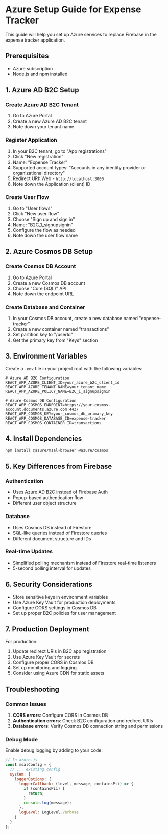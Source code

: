 # Azure Setup Guide for Expense Tracker

This guide will help you set up Azure services to replace Firebase in the expense tracker application.

## Prerequisites

- Azure subscription
- Node.js and npm installed

## 1. Azure AD B2C Setup

### Create Azure AD B2C Tenant
1. Go to Azure Portal
2. Create a new Azure AD B2C tenant
3. Note down your tenant name

### Register Application
1. In your B2C tenant, go to "App registrations"
2. Click "New registration"
3. Name: "Expense Tracker"
4. Supported account types: "Accounts in any identity provider or organizational directory"
5. Redirect URI: Web - `http://localhost:3000`
6. Note down the Application (client) ID

### Create User Flow
1. Go to "User flows"
2. Click "New user flow"
3. Choose "Sign up and sign in"
4. Name: "B2C_1_signupsignin"
5. Configure the flow as needed
6. Note down the user flow name

## 2. Azure Cosmos DB Setup

### Create Cosmos DB Account
1. Go to Azure Portal
2. Create a new Cosmos DB account
3. Choose "Core (SQL)" API
4. Note down the endpoint URL

### Create Database and Container
1. In your Cosmos DB account, create a new database named "expense-tracker"
2. Create a new container named "transactions"
3. Set partition key to "/userId"
4. Get the primary key from "Keys" section

## 3. Environment Variables

Create a `.env` file in your project root with the following variables:

```env
# Azure AD B2C Configuration
REACT_APP_AZURE_CLIENT_ID=your_azure_b2c_client_id
REACT_APP_AZURE_TENANT_NAME=your_tenant_name
REACT_APP_AZURE_POLICY_NAME=B2C_1_signupsignin

# Azure Cosmos DB Configuration
REACT_APP_COSMOS_ENDPOINT=https://your-cosmos-account.documents.azure.com:443/
REACT_APP_COSMOS_KEY=your_cosmos_db_primary_key
REACT_APP_COSMOS_DATABASE_ID=expense-tracker
REACT_APP_COSMOS_CONTAINER_ID=transactions
```

## 4. Install Dependencies

```bash
npm install @azure/msal-browser @azure/cosmos
```

## 5. Key Differences from Firebase

### Authentication
- Uses Azure AD B2C instead of Firebase Auth
- Popup-based authentication flow
- Different user object structure

### Database
- Uses Cosmos DB instead of Firestore
- SQL-like queries instead of Firestore queries
- Different document structure and IDs

### Real-time Updates
- Simplified polling mechanism instead of Firestore real-time listeners
- 5-second polling interval for updates

## 6. Security Considerations

- Store sensitive keys in environment variables
- Use Azure Key Vault for production deployments
- Configure CORS settings in Cosmos DB
- Set up proper B2C policies for user management

## 7. Production Deployment

For production:
1. Update redirect URIs in B2C app registration
2. Use Azure Key Vault for secrets
3. Configure proper CORS in Cosmos DB
4. Set up monitoring and logging
5. Consider using Azure CDN for static assets

## Troubleshooting

### Common Issues
1. **CORS errors**: Configure CORS in Cosmos DB
2. **Authentication errors**: Check B2C configuration and redirect URIs
3. **Database errors**: Verify Cosmos DB connection string and permissions

### Debug Mode
Enable debug logging by adding to your code:
```javascript
// In azure.js
const msalConfig = {
  // ... existing config
  system: {
    loggerOptions: {
      loggerCallback: (level, message, containsPii) => {
        if (containsPii) {
          return;
        }
        console.log(message);
      },
      logLevel: LogLevel.Verbose
    }
  }
};
``` 